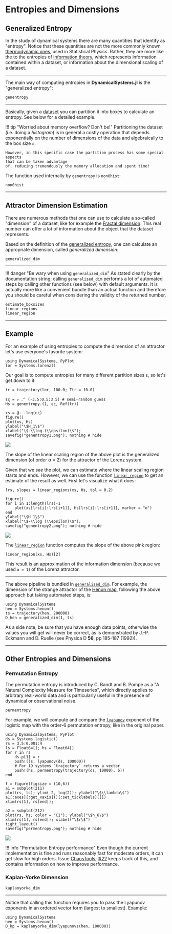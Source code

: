 # Entropies and Dimensions

## Generalized Entropy
In the study of dynamical systems there are many quantities that identify as "entropy".
Notice that these quantities are not the more commonly known
[thermodynamic ones](https://en.wikipedia.org/wiki/Entropy), used in Statistical Physics. Rather, they are more like the to the entropies of [information theory](https://en.wikipedia.org/wiki/Entropy_(information_theory)), which represents
information contained within a dataset, or information about the dimensional
scaling of a dataset.

---

The main way of computing entropies in **DynamicalSystems.jl** is the "generalized entropy":
```@docs
genentropy
```
---
Basically, given a [dataset](system_definition/#numerical-data) you can partition it into boxes to calculate an entropy. See below for a detailed example.

!!! tip "Worried about memory overflow? Don't be!"
    Partitioning the dataset (i.e. doing a *histogram*) is in general a costly
    operation that depends exponentially on the number of dimensions of the data
    and algebraically to the box size `ε`.

    However, in this specific case the partition process has some special aspects
    that can be taken advantage
    of, reducing tremendously the memory allocation and spent time!


The function used internally by `genentropy` is `non0hist`:
```@docs
non0hist
```
---

## Attractor Dimension Estimation
There are numerous methods that one can use to calculate a so-called "dimension" of a
dataset, like for example the [Fractal dimension](https://en.wikipedia.org/wiki/Fractal_dimension). This real number can offer
a lot of information about the object that the dataset represents.

Based on the definition of the [generalized entropy](#ChaosTools.genentropy), one can calculate an appropriate
dimension, called *generalized dimension*:
```@docs
generalized_dim
```
---
!!! danger "Be wary when using `generalized_dim`"
    As stated clearly by the documentation string, calling `generalized_dim` performs a lot of automated steps by calling other functions (see below)
    with default arguments. It is actually more like a convenient bundle than
    an actual function and therefore you should be careful
    when considering the validity of the returned number.

```@docs
estimate_boxsizes
linear_regions
linear_region
```
---

## Example
For an example of using entropies to compute the dimension of an attractor let's use everyone's favorite system:
```@example entropy
using DynamicalSystems, PyPlot
lor = Systems.lorenz()
```

Our goal is to compute entropies for many different partition sizes `ε`, so let's get down to it:
```@example entropy
tr = trajectory(lor, 100.0; Ttr = 10.0)

ες = ℯ .^ (-3.5:0.5:3.5) # semi-random guess
Hs = genentropy.(1, ες, Ref(tr))
```

```@example entropy
xs = @. -log(ες)
figure()
plot(xs, Hs)
ylabel("\$H_1\$")
xlabel("\$-\\log (\\epsilon)\$");
savefig("genentropy1.png"); nothing # hide
```
![](genentropy1.png)

The slope of the linear scaling region of the above plot is the generalized dimension (of order α = 2) for the attractor of the Lorenz system.

Given that we _see_ the plot, we can estimate where the linear scaling region starts and ends. However, we can use the function [`linear_region`](@ref) to get an estimate of the result as well. First let's visualize what it does:

```@example entropy
lrs, slopes = linear_regions(xs, Hs, tol = 0.2)

figure()
for i in 1:length(lrs)-1
    plot(xs[lrs[i]:lrs[i+1]], Hs[lrs[i]:lrs[i+1]], marker = "o")
end
ylabel("\$H_1\$")
xlabel("\$-\\log (\\epsilon)\$");
savefig("genentropy2.png"); nothing # hide
```
![](genentropy2.png)

The [`linear_region`](@ref) function  computes the slope of the above pink region:

```@example entropy
linear_region(xs, Hs)[2]
```
This result is an approximation of the information dimension (because we used `α = 1`) of the Lorenz attractor.

---

The above pipeline is bundled in [`generalized_dim`](@ref).
For example, the dimension of the strange attractor of the
[Hénon map](system_definition/#DynamicalSystems.Systems.henon), following the above approach but taking automated steps, is:
```@example entropy
using DynamicalSystems
hen = Systems.henon()
ts = trajectory(hen, 200000)
D_hen = generalized_dim(1, ts)
```

As a side note, be sure that you have enough data points, otherwise the values you will
get will never be correct, as is demonstrated by
J.-P. Eckmann and D. Ruelle (see Physica D **56**, pp 185-187 (1992)).

---


## Other Entropies and Dimensions

### Permutation Entropy
The permutation entropy is introduced by C. Bandt and B. Pompe as a
"A Natural Complexity Measure for Timeseries", which directly applies to arbitrary real-world data and is particularly useful in the presence of dynamical or observational noise.

```@docs
permentropy
```

For example, we will compute and compare the [`lyapunov`](@ref) exponent of the logistic
map with the order-6 permutation entropy, like in the original paper.
```@example entropy
using DynamicalSystems, PyPlot
ds = Systems.logistic()
rs = 3.5:0.001:4
ls = Float64[]; hs = Float64[]
for r in rs
    ds.p[1] = r
    push!(ls, lyapunov(ds, 100000))
    # For 1D systems `trajectory` returns a vector
    push!(hs, permentropy(trajectory(ds, 10000), 6))
end

f = figure(figsize = (10,6))
a1 = subplot(211)
plot(rs, ls); ylim(-2, log(2)); ylabel("\$\\lambda\$")
a1[:axes][:get_xaxis]()[:set_ticklabels]([])
xlim(rs[1], rs[end]);

a2 = subplot(212)
plot(rs, hs; color = "C1"); ylabel("\$h_6\$")
xlim(rs[1], rs[end]); xlabel("\$r\$")
tight_layout()
savefig("permentropy.png"); nothing # hide
```
![](permentropy.png)


!!! info "Permutation Entropy performance"
    Even though the current implementation is fine and runs reasonably fast for
    moderate orders, it can get slow for high orders. Issue [ChaosTools.jl#22](https://github.com/JuliaDynamics/ChaosTools.jl/issues/22)
    keeps track of this, and contains information on how to improve performance.


### Kaplan-Yorke Dimension
```@docs
kaplanyorke_dim
```
---
Notice that calling this function requires you to pass the Lyapunov exponents in an
ordered vector form (largest to smallest). Example:
```@example lyap
using DynamicalSystems
hen = Systems.henon()
D_kp = kaplanyorke_dim(lyapunovs(hen, 100000))
```
